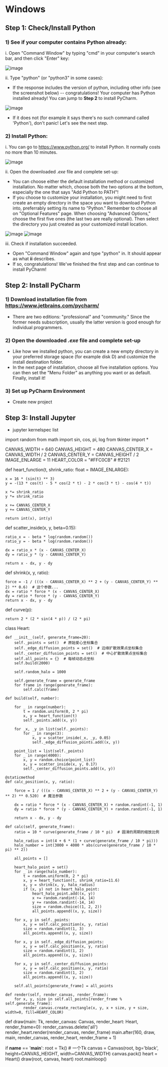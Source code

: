 # Windows
## Step 1: Check/Install Python
### 1) See if your computer contains Python already:
i. Open "Command Window" by typing "cmd" in your computer's search bar, and then click "Enter" key:

![image](https://github.com/jsdhwdmaL/Python-Machine-Learning/assets/84774036/cdd1cd47-4565-42c8-a0c4-b00a5ece9a7f)

ii. Type "python" (or "python3" in some cases):
- If the response includes the version of python, including other info (see the screenshot below) -- congratulations! Your computer has Python installed already! You can jump to **Step 2** to install PyCharm.

![image](https://github.com/jsdhwdmaL/Python-Machine-Learning/assets/84774036/a65da402-8633-4b73-a180-7bcc1f4638e8)

- If it does not (for example it says there's no such command called 'Python'), don't panic! Let's see the next step.

### 2) Install Python:
i. You can go to https://www.python.org/ to install Python. It normally costs no more than 10 minutes.

![image](https://github.com/jsdhwdmaL/Python-Machine-Learning/assets/84774036/b7b4889a-8cb0-4d5f-afa9-9f9030b46004)

ii. Open the downloaded *.exe* file and complete set-up:
- You can choose either the default installation method or customized installation. No matter which, choose both the two options at the bottom, especially the one that says "Add Python to PATH"!
- If you choose to customize your installation, you might need to first create an empty directory in the space you want to download Python into, preferrably setting its name to "Python." Remember to choose all on "Optional Features" page. When choosing "Advanced Options," choose the first five ones (the last two are really optional). Then select the directory you just created as your customized install location.

![image](https://github.com/jsdhwdmaL/Python-Machine-Learning/assets/84774036/5ca6d528-2933-4113-810d-32ead515e679) ![image](https://github.com/jsdhwdmaL/Python-Machine-Learning/assets/84774036/2c777868-cf7d-4b81-9c9a-72e7017925a3)

iii. Check if installation succeeded.
- Open "Command Window" again and type "python" in. It should appear as what **ii** describes.
- If so, congratulations! We've finished the first step and can continue to install PyCharm!

## Step 2: Install PyCharm
### 1) Download installation file from https://www.jetbrains.com/pycharm/
- There are two editions: "professional" and "community." Since the former needs subscription, usually the latter version is good enough for individual programmers.

### 2) Open the downloaded *.exe* file and complete set-up
- Like how we installed python, you can create a new empty directory in your preferred storage space (for example disk D) and customize the install destination folder.
- In the next page of installation, choose all five installation options. You can then set the "Menu Folder" as anything you want or as default. Finally, install it!

### 3) Set up PyCharm Environment
- Create new project

## Step 3: Install Jupyter
- jupyter kernelspec list

import random
from math import sin, cos, pi, log
from tkinter import *

CANVAS_WIDTH = 640
CANVAS_HEIGHT = 480
CANVAS_CENTER_X = CANVAS_WIDTH / 2
CANVAS_CENTER_Y = CANVAS_HEIGHT / 2
IMAGE_ENLARGE = 11
HEART_COLOR = "#FFC0CB"  # ff2121


def heart_function(t, shrink_ratio: float = IMAGE_ENLARGE):

    x = 16 * (sin(t) ** 3)
    y = -(13 * cos(t) - 5 * cos(2 * t) - 2 * cos(3 * t) - cos(4 * t))

    x *= shrink_ratio
    y *= shrink_ratio

    x += CANVAS_CENTER_X
    y += CANVAS_CENTER_Y

    return int(x), int(y)


def scatter_inside(x, y, beta=0.15):

    ratio_x = - beta * log(random.random())
    ratio_y = - beta * log(random.random())

    dx = ratio_x * (x - CANVAS_CENTER_X)
    dy = ratio_y * (y - CANVAS_CENTER_Y)

    return x - dx, y - dy


def shrink(x, y, ratio):

    force = -1 / (((x - CANVAS_CENTER_X) ** 2 + (y - CANVAS_CENTER_Y) ** 2) ** 0.6)  # 这个参数...
    dx = ratio * force * (x - CANVAS_CENTER_X)
    dy = ratio * force * (y - CANVAS_CENTER_Y)
    return x - dx, y - dy


def curve(p):

    return 2 * (2 * sin(4 * p)) / (2 * pi)


class Heart:

    def __init__(self, generate_frame=20):
        self._points = set()  # 原始爱心坐标集合
        self._edge_diffusion_points = set()  # 边缘扩散效果点坐标集合
        self._center_diffusion_points = set()  # 中心扩散效果点坐标集合
        self.all_points = {}  # 每帧动态点坐标
        self.build(2000)

        self.random_halo = 1000

        self.generate_frame = generate_frame
        for frame in range(generate_frame):
            self.calc(frame)

    def build(self, number):

        for _ in range(number):
            t = random.uniform(0, 2 * pi)
            x, y = heart_function(t)
            self._points.add((x, y))

        for _x, _y in list(self._points):
            for _ in range(3):
                x, y = scatter_inside(_x, _y, 0.05)
                self._edge_diffusion_points.add((x, y))

        point_list = list(self._points)
        for _ in range(4000):
            x, y = random.choice(point_list)
            x, y = scatter_inside(x, y, 0.17)
            self._center_diffusion_points.add((x, y))

    @staticmethod
    def calc_position(x, y, ratio):

        force = 1 / (((x - CANVAS_CENTER_X) ** 2 + (y - CANVAS_CENTER_Y) ** 2) ** 0.520)  # 魔法参数

        dx = ratio * force * (x - CANVAS_CENTER_X) + random.randint(-1, 1)
        dy = ratio * force * (y - CANVAS_CENTER_Y) + random.randint(-1, 1)

        return x - dx, y - dy

    def calc(self, generate_frame):
        ratio = 10 * curve(generate_frame / 10 * pi)  # 圆滑的周期的缩放比例

        halo_radius = int(4 + 6 * (1 + curve(generate_frame / 10 * pi)))
        halo_number = int(3000 + 4000 * abs(curve(generate_frame / 10 * pi) ** 2))

        all_points = []

        heart_halo_point = set()
        for _ in range(halo_number):
            t = random.uniform(0, 2 * pi)
            x, y = heart_function(t, shrink_ratio=11.6)
            x, y = shrink(x, y, halo_radius)
            if (x, y) not in heart_halo_point:
                heart_halo_point.add((x, y))
                x += random.randint(-14, 14)
                y += random.randint(-14, 14)
                size = random.choice((1, 2, 2))
                all_points.append((x, y, size))

        for x, y in self._points:
            x, y = self.calc_position(x, y, ratio)
            size = random.randint(1, 3)
            all_points.append((x, y, size))

        for x, y in self._edge_diffusion_points:
            x, y = self.calc_position(x, y, ratio)
            size = random.randint(1, 2)
            all_points.append((x, y, size))

        for x, y in self._center_diffusion_points:
            x, y = self.calc_position(x, y, ratio)
            size = random.randint(1, 2)
            all_points.append((x, y, size))

        self.all_points[generate_frame] = all_points

    def render(self, render_canvas, render_frame):
        for x, y, size in self.all_points[render_frame % self.generate_frame]:
            render_canvas.create_rectangle(x, y, x + size, y + size, width=0, fill=HEART_COLOR)


def draw(main: Tk, render_canvas: Canvas, render_heart: Heart, render_frame=0):
    render_canvas.delete('all')
    render_heart.render(render_canvas, render_frame)
    main.after(160, draw, main, render_canvas, render_heart, render_frame + 1)


if __name__ == '__main__':
    root = Tk()  # 一个Tk
    canvas = Canvas(root, bg='black', height=CANVAS_HEIGHT, width=CANVAS_WIDTH)
    canvas.pack()
    heart = Heart()
    draw(root, canvas, heart)
    root.mainloop()

